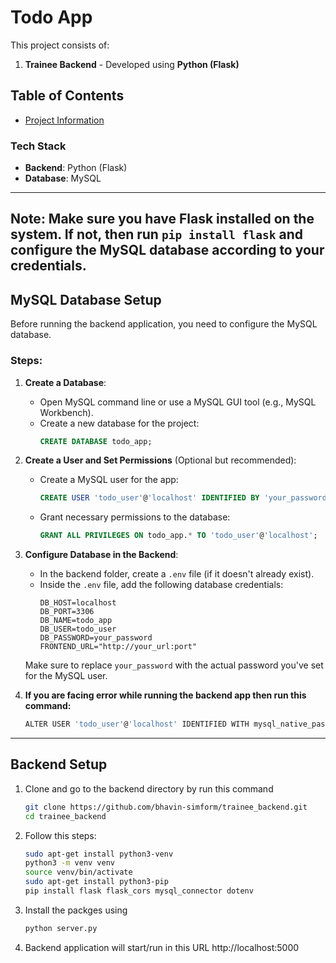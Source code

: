 # Todo App

This project consists of:  
1. **Trainee Backend** - Developed using **Python (Flask)**  

## Table of Contents
- [Project Information](#project-information)

### Tech Stack
- **Backend**: Python (Flask)
- **Database**: MySQL

---

## Note: Make sure you have Flask installed on the system. If not, then run `pip install flask` and configure the MySQL database according to your credentials.

## MySQL Database Setup

Before running the backend application, you need to configure the MySQL database.

### Steps:

1. **Create a Database**:
   - Open MySQL command line or use a MySQL GUI tool (e.g., MySQL Workbench).
   - Create a new database for the project:
     ```sql
     CREATE DATABASE todo_app;
     ```

2. **Create a User and Set Permissions** (Optional but recommended):
   - Create a MySQL user for the app:
     ```sql
     CREATE USER 'todo_user'@'localhost' IDENTIFIED BY 'your_password';
     ```
   - Grant necessary permissions to the database:
     ```sql
     GRANT ALL PRIVILEGES ON todo_app.* TO 'todo_user'@'localhost';
     ```

3. **Configure Database in the Backend**:
   - In the backend folder, create a `.env` file (if it doesn't already exist).
   - Inside the `.env` file, add the following database credentials:
     ```plaintext
     DB_HOST=localhost
     DB_PORT=3306
     DB_NAME=todo_app
     DB_USER=todo_user
     DB_PASSWORD=your_password
     FRONTEND_URL="http://your_url:port"
     ```

   Make sure to replace `your_password` with the actual password you've set for the MySQL user.


4. **If you are facing error while running the backend app then run this command:**
   ```bash
   ALTER USER 'todo_user'@'localhost' IDENTIFIED WITH mysql_native_password BY 'your_password';
---


## Backend Setup 

1. Clone and go to the backend directory by run this command
   ```bash
   git clone https://github.com/bhavin-simform/trainee_backend.git
   cd trainee_backend

2. Follow this steps:
   ```bash
   sudo apt-get install python3-venv
   python3 -m venv venv
   source venv/bin/activate
   sudo apt-get install python3-pip
   pip install flask flask_cors mysql_connector dotenv

3. Install the packges using 
    ```bash
    python server.py

4. Backend application will start/run in this URL http://localhost:5000
